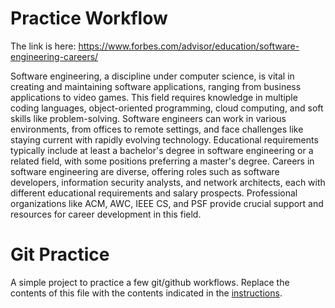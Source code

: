 # Practice Workflow 
The link is here: https://www.forbes.com/advisor/education/software-engineering-careers/

Software engineering, a discipline under computer science, is vital in creating and maintaining software applications, ranging from business applications to video games. This field requires knowledge in multiple coding languages, object-oriented programming, cloud computing, and soft skills like problem-solving. Software engineers can work in various environments, from offices to remote settings, and face challenges like staying current with rapidly evolving technology. Educational requirements typically include at least a bachelor's degree in software engineering or a related field, with some positions preferring a master's degree. Careers in software engineering are diverse, offering roles such as software developers, information security analysts, and network architects, each with different educational requirements and salary prospects. Professional organizations like ACM, AWC, IEEE CS, and PSF provide crucial support and resources for career development in this field.

# Git Practice
A simple project to practice a few git/github workflows.  Replace the contents of this file with the contents indicated in the [instructions](./instructions.md).
